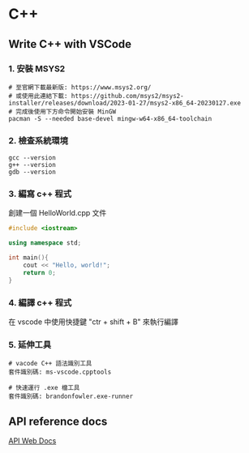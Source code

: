 # C++

## Write C++ with VSCode

### 1. 安裝 MSYS2

```base
# 至官網下載最新版: https://www.msys2.org/
# 或使用此連結下載: https://github.com/msys2/msys2-installer/releases/download/2023-01-27/msys2-x86_64-20230127.exe
# 完成後使用下方命令開始安裝 MinGW
pacman -S --needed base-devel mingw-w64-x86_64-toolchain
```

### 2. 檢查系統環境

```
gcc --version
g++ --version
gdb --version
```

### 3. 編寫 c++ 程式

創建一個 HelloWorld.cpp 文件

```cpp
#include <iostream>

using namespace std;

int main(){
    cout << "Hello, world!";
    return 0;
}
```

### 4. 編譯 c++ 程式

在 vscode 中使用快捷鍵 "ctr + shift + B" 來執行編譯

### 5. 延伸工具

```base
# vacode C++ 語法識別工具
套件識別碼: ms-vscode.cpptools

# 快速運行 .exe 檔工具
套件識別碼: brandonfowler.exe-runner
```

 

## API reference docs

[API Web Docs](https://cplusplus.com/reference/)